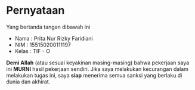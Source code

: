 # Pernyataan

Yang bertanda tangan dibawah ini

* Nama : Prita Nur Rizky Faridiani
* NIM : 155150200111197
* Kelas : TIF - O

**Demi Allah** (atau sesuai keyakinan masing-masing) bahwa pekerjaan saya ini **MURNI** hasil pekerjaan sendiri. Jika saya melakukan kecurangan dalam melakukan tugas ini, saya **siap** menerima semua sanksi yang berlaku di dunia dan akhirat.